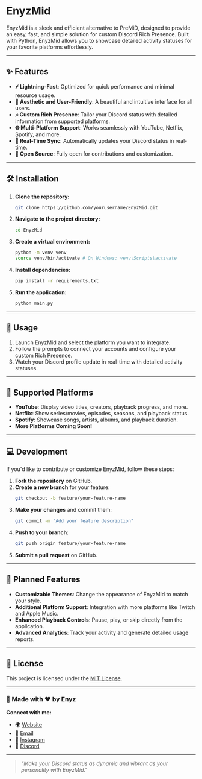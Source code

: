 # EnyzMid

EnyzMid is a sleek and efficient alternative to PreMiD, designed to provide an easy, fast, and simple solution for custom Discord Rich Presence. Built with Python, EnyzMid allows you to showcase detailed activity statuses for your favorite platforms effortlessly.

---

## ✨ Features
- **⚡ Lightning-Fast**: Optimized for quick performance and minimal resource usage.
- **🎨 Aesthetic and User-Friendly**: A beautiful and intuitive interface for all users.
- **🎶 Custom Rich Presence**: Tailor your Discord status with detailed information from supported platforms.
- **🌐 Multi-Platform Support**: Works seamlessly with YouTube, Netflix, Spotify, and more.
- **🔄 Real-Time Sync**: Automatically updates your Discord status in real-time.
- **📜 Open Source**: Fully open for contributions and customization.

---

## 🛠️ Installation
1. **Clone the repository:**
   ```bash
   git clone https://github.com/yourusername/EnyzMid.git
   ```
2. **Navigate to the project directory:**
   ```bash
   cd EnyzMid
   ```
3. **Create a virtual environment:**
   ```bash
   python -m venv venv
   source venv/bin/activate # On Windows: venv\Scripts\activate
   ```
4. **Install dependencies:**
   ```bash
   pip install -r requirements.txt
   ```
5. **Run the application:**
   ```bash
   python main.py
   ```

---

## 📖 Usage
1. Launch EnyzMid and select the platform you want to integrate.
2. Follow the prompts to connect your accounts and configure your custom Rich Presence.
3. Watch your Discord profile update in real-time with detailed activity statuses.

---

## 🌟 Supported Platforms
- **YouTube**: Display video titles, creators, playback progress, and more.
- **Netflix**: Show series/movies, episodes, seasons, and playback status.
- **Spotify**: Showcase songs, artists, albums, and playback duration.
- **More Platforms Coming Soon!**

---

## 💻 Development
If you'd like to contribute or customize EnyzMid, follow these steps:
1. **Fork the repository** on GitHub.
2. **Create a new branch** for your feature:
   ```bash
   git checkout -b feature/your-feature-name
   ```
3. **Make your changes** and commit them:
   ```bash
   git commit -m "Add your feature description"
   ```
4. **Push to your branch**:
   ```bash
   git push origin feature/your-feature-name
   ```
5. **Submit a pull request** on GitHub.

---

## 🎨 Planned Features
- **Customizable Themes**: Change the appearance of EnyzMid to match your style.
- **Additional Platform Support**: Integration with more platforms like Twitch and Apple Music.
- **Enhanced Playback Controls**: Pause, play, or skip directly from the application.
- **Advanced Analytics**: Track your activity and generate detailed usage reports.

---

## 📄 License
This project is licensed under the [MIT License](LICENSE).

---

### 🌈 Made with ❤️ by Enyz

**Connect with me:**
- 🌍 [Website](https://enyzmid.com)
- 📧 [Email](mailto:contact@enyzmid.com)
- 📸 [Instagram](https://instagram.com/enyz)
- 🤝 [Discord](https://discord.gg/yourserver)

---

> _"Make your Discord status as dynamic and vibrant as your personality with EnyzMid."_
